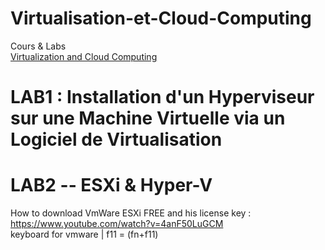# Virtualisation-et-Cloud-Computing
Cours &amp; Labs</br>
[Virtualization and Cloud Computing](https://www.youtube.com/watch?v=Jph3H1wZTKM&list=PLDW872573QAbcpQ7VSUdcm4o3tgnQYBE8)
# LAB1 : Installation d'un Hyperviseur sur une Machine Virtuelle via un Logiciel de Virtualisation

# LAB2 -- ESXi & Hyper-V
How to download VmWare ESXi FREE and his license key : https://www.youtube.com/watch?v=4anF50LuGCM </br>
 keyboard for vmware | f11 = (fn+f11)
